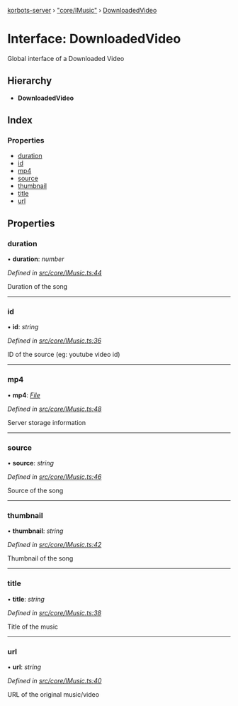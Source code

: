 [korbots-server](../README.md) › ["core/IMusic"](../modules/_core_imusic_.md) › [DownloadedVideo](_core_imusic_.downloadedvideo.md)

# Interface: DownloadedVideo

Global interface of a Downloaded Video

## Hierarchy

* **DownloadedVideo**

## Index

### Properties

* [duration](_core_imusic_.downloadedvideo.md#duration)
* [id](_core_imusic_.downloadedvideo.md#id)
* [mp4](_core_imusic_.downloadedvideo.md#mp4)
* [source](_core_imusic_.downloadedvideo.md#source)
* [thumbnail](_core_imusic_.downloadedvideo.md#thumbnail)
* [title](_core_imusic_.downloadedvideo.md#title)
* [url](_core_imusic_.downloadedvideo.md#url)

## Properties

###  duration

• **duration**: *number*

*Defined in [src/core/IMusic.ts:44](https://github.com/Xisabla/Korbots/blob/287111c/server/src/core/IMusic.ts#L44)*

Duration of the song

___

###  id

• **id**: *string*

*Defined in [src/core/IMusic.ts:36](https://github.com/Xisabla/Korbots/blob/287111c/server/src/core/IMusic.ts#L36)*

ID of the source (eg: youtube video id)

___

###  mp4

• **mp4**: *[File](_core_imusic_.file.md)*

*Defined in [src/core/IMusic.ts:48](https://github.com/Xisabla/Korbots/blob/287111c/server/src/core/IMusic.ts#L48)*

Server storage information

___

###  source

• **source**: *string*

*Defined in [src/core/IMusic.ts:46](https://github.com/Xisabla/Korbots/blob/287111c/server/src/core/IMusic.ts#L46)*

Source of the song

___

###  thumbnail

• **thumbnail**: *string*

*Defined in [src/core/IMusic.ts:42](https://github.com/Xisabla/Korbots/blob/287111c/server/src/core/IMusic.ts#L42)*

Thumbnail of the song

___

###  title

• **title**: *string*

*Defined in [src/core/IMusic.ts:38](https://github.com/Xisabla/Korbots/blob/287111c/server/src/core/IMusic.ts#L38)*

Title of the music

___

###  url

• **url**: *string*

*Defined in [src/core/IMusic.ts:40](https://github.com/Xisabla/Korbots/blob/287111c/server/src/core/IMusic.ts#L40)*

URL of the original music/video
